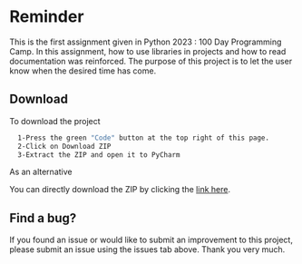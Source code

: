 # Reminder
This is the first assignment given in Python 2023 : 100 Day Programming Camp.
In this assignment, how to use libraries in projects and how to read documentation was reinforced. The purpose of this project is to let the user know when the desired time has come.

## Download  

To download the project

```bash 
  1-Press the green "Code" button at the top right of this page.
  2-Click on Download ZIP
  3-Extract the ZIP and open it to PyCharm
```
As an alternative

You can directly download the ZIP by clicking the [link here](https://github.com/BerkErdgn/ReminderProject-first-assignment-100-Day-Programming-Camp/archive/refs/heads/main.zip).

## Find a bug?

If you found an issue or would like to submit an improvement to this project, please submit an issue using the issues tab above.
Thank you very much.
